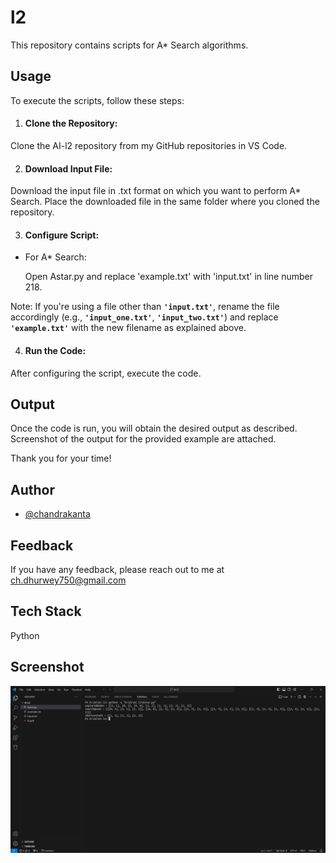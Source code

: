 
# l2

This repository contains scripts for  A* Search algorithms.

## Usage

To execute the scripts, follow these steps:

1. #### Clone the Repository:

Clone the AI-l2 repository from my GitHub repositories in VS Code.

2. #### Download Input File:

Download the input file in .txt format on which you want to perform  A* Search. Place the downloaded file in the same folder where you cloned the repository.

3. #### Configure Script:

- For  A* Search:

    Open  Astar.py and replace 'example.txt' with 'input.txt' in line number 218.


 Note: If you're using a file other than **`'input.txt'`**, rename the file accordingly (e.g., **`'input_one.txt'`**, **`'input_two.txt'`**) and replace **`'example.txt'`** with the new filename as explained above.

 4. #### Run the Code:

 After configuring the script, execute the code.

 ## Output

 Once the code is run, you will obtain the desired output as described. Screenshot of the output for the provided example are attached.

Thank you for your time!


## Author

- [@chandrakanta](https://github.com/112101009chandrakanta)


## Feedback

If you have any feedback, please reach out to me at ch.dhurwey750@gmail.com

## Tech Stack

Python


## Screenshot

![alt text](https://github.com/112101009chandrakanta/AI-l2/blob/main/Screenshot.png?raw=true)
